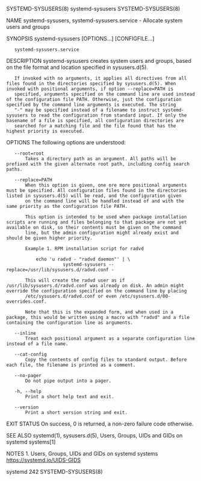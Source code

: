 SYSTEMD-SYSUSERS(8)                                                                            systemd-sysusers                                                                           SYSTEMD-SYSUSERS(8)

NAME
       systemd-sysusers, systemd-sysusers.service - Allocate system users and groups

SYNOPSIS
       systemd-sysusers [OPTIONS...] [CONFIGFILE...]

       systemd-sysusers.service

DESCRIPTION
       systemd-sysusers creates system users and groups, based on the file format and location specified in sysusers.d(5).

       If invoked with no arguments, it applies all directives from all files found in the directories specified by sysusers.d(5). When invoked with positional arguments, if option --replace=PATH is
       specified, arguments specified on the command line are used instead of the configuration file PATH. Otherwise, just the configuration specified by the command line arguments is executed. The string
       "-" may be specified instead of a filename to instruct systemd-sysusers to read the configuration from standard input. If only the basename of a file is specified, all configuration directories are
       searched for a matching file and the file found that has the highest priority is executed.

OPTIONS
       The following options are understood:

       --root=root
           Takes a directory path as an argument. All paths will be prefixed with the given alternate root path, including config search paths.

       --replace=PATH
           When this option is given, one ore more positional arguments must be specified. All configuration files found in the directories listed in sysusers.d(5) will be read, and the configuration given
           on the command line will be handled instead of and with the same priority as the configuration file PATH.

           This option is intended to be used when package installation scripts are running and files belonging to that package are not yet available on disk, so their contents must be given on the command
           line, but the admin configuration might already exist and should be given higher priority.

           Example 1. RPM installation script for radvd

               echo 'u radvd - "radvd daemon"' | \
                         systemd-sysusers --replace=/usr/lib/sysusers.d/radvd.conf -

           This will create the radvd user as if /usr/lib/sysusers.d/radvd.conf was already on disk. An admin might override the configuration specified on the command line by placing
           /etc/sysusers.d/radvd.conf or even /etc/sysusers.d/00-overrides.conf.

           Note that this is the expanded form, and when used in a package, this would be written using a macro with "radvd" and a file containing the configuration line as arguments.

       --inline
           Treat each positional argument as a separate configuration line instead of a file name.

       --cat-config
           Copy the contents of config files to standard output. Before each file, the filename is printed as a comment.

       --no-pager
           Do not pipe output into a pager.

       -h, --help
           Print a short help text and exit.

       --version
           Print a short version string and exit.

EXIT STATUS
       On success, 0 is returned, a non-zero failure code otherwise.

SEE ALSO
       systemd(1), sysusers.d(5), Users, Groups, UIDs and GIDs on systemd systems[1]

NOTES
        1. Users, Groups, UIDs and GIDs on systemd systems
           https://systemd.io/UIDS-GIDS

systemd 242                                                                                                                                                                               SYSTEMD-SYSUSERS(8)
